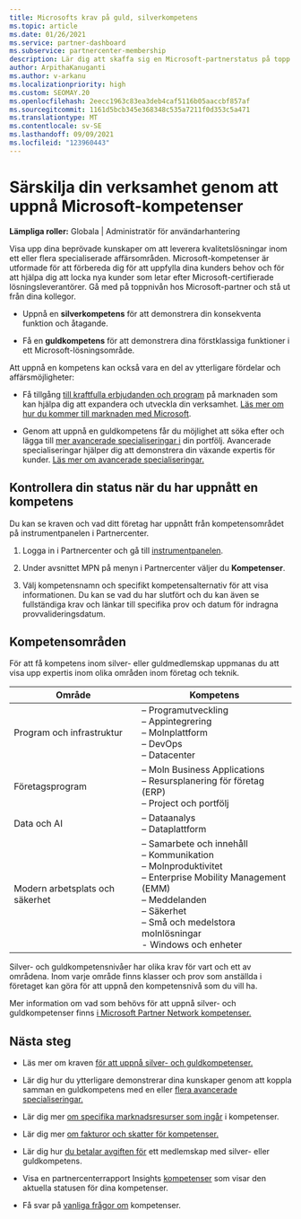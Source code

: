 ```yaml
---
title: Microsofts krav på guld, silverkompetens
ms.topic: article
ms.date: 01/26/2021
ms.service: partner-dashboard
ms.subservice: partnercenter-membership
description: Lär dig att skaffa sig en Microsoft-partnerstatus på topp och locka nya kunder genom att uppfylla kompetenskraven för att tjäna guld- och silvermedlemskapsnivåer.
author: ArpithaKanuganti
ms.author: v-arkanu
ms.localizationpriority: high
ms.custom: SEOMAY.20
ms.openlocfilehash: 2eecc1963c83ea3deb4caf5116b05aaccbf857af
ms.sourcegitcommit: 1161d5bcb345e368348c535a7211f0d353c5a471
ms.translationtype: MT
ms.contentlocale: sv-SE
ms.lasthandoff: 09/09/2021
ms.locfileid: "123960443"
---
```

# <a name="differentiate-your-business-by-attaining-microsoft-competencies"></a>Särskilja din verksamhet genom att uppnå Microsoft-kompetenser

**Lämpliga roller:** Globala | Administratör för användarhantering

Visa upp dina beprövade kunskaper om att leverera kvalitetslösningar inom ett eller flera specialiserade affärsområden. Microsoft-kompetenser är utformade för att förbereda dig för att uppfylla dina kunders behov och för att hjälpa dig att locka nya kunder som letar efter Microsoft-certifierade lösningsleverantörer. Gå med på toppnivån hos Microsoft-partner och stå ut från dina kollegor.

- Uppnå en **silverkompetens** för att demonstrera din konsekventa funktion och åtagande.

- Få en **guldkompetens** för att demonstrera dina förstklassiga funktioner i ett Microsoft-lösningsområde.

Att uppnå en kompetens kan också vara en del av ytterligare fördelar och affärsmöjligheter:

- Få tillgång [till kraftfulla erbjudanden och program](mpn-learn-about-go-to-market-benefits.md) på marknaden som kan hjälpa dig att expandera och utveckla din verksamhet. [Läs mer om hur du kommer till marknaden med Microsoft](https://partner.microsoft.com/solutions/go-to-market).

- Genom att uppnå en guldkompetens får du möjlighet att söka efter och lägga till [mer avancerade specialiseringar i](advanced-specializations.md) din portfölj. Avancerade specialiseringar hjälper dig att demonstrera din växande expertis för kunder. [Läs mer om avancerade specialiseringar.](https://partner.microsoft.com/membership/advanced-specialization)

## <a name="check-your-status-as-you-attain-a-competency"></a>Kontrollera din status när du har uppnått en kompetens

Du kan se kraven och vad ditt företag har uppnått från kompetensområdet på instrumentpanelen i Partnercenter.

1. Logga in i Partnercenter och gå till [instrumentpanelen](https://partner.microsoft.com/dashboard/home).

2. Under avsnittet MPN på menyn i Partnercenter väljer du **Kompetenser**.

3. Välj kompetensnamn och specifikt kompetensalternativ för att visa informationen. Du kan se vad du har slutfört och du kan även se fullständiga krav och länkar till specifika prov och datum för indragna provvalideringsdatum.

## <a name="competency-areas"></a>Kompetensområden

För att få kompetens inom silver- eller guldmedlemskap uppmanas du att visa upp expertis inom olika områden inom företag och teknik.

|**Område**            |**Kompetens**                    |
|--------------------|--------------------------------|
|Program och infrastruktur| – Programutveckling<br/> – Appintegrering<br/> – Molnplattform<br/> – DevOps<br/> – Datacenter |
|Företagsprogram | – Moln Business Applications</br> – Resursplanering för företag (ERP)</br> – Project och portfölj |
|Data och AI| – Dataanalys<br/> – Dataplattform |
|Modern arbetsplats och säkerhet | – Samarbete och innehåll<br/> – Kommunikation<br/> – Molnproduktivitet<br/> – Enterprise Mobility Management (EMM)<br/> – Meddelanden<br/> – Säkerhet<br/> – Små och medelstora molnlösningar<br/> - Windows och enheter |

Silver- och guldkompetensnivåer har olika krav för vart och ett av områdena. Inom varje område finns klasser och prov som anställda i företaget kan göra för att uppnå den kompetensnivå som du vill ha. 

Mer information om vad som behövs för att uppnå silver- och guldkompetenser finns [i Microsoft Partner Network kompetenser.](https://partner.microsoft.com/membership/competencies)

## <a name="next-steps"></a>Nästa steg

- Läs mer om kraven [för att uppnå silver- och guldkompetenser.](https://partner.microsoft.com/membership/competencies)

- Lär dig hur du ytterligare demonstrerar dina kunskaper genom att koppla samman en guldkompetens med en eller [flera avancerade specialiseringar.](advanced-specializations.md)

- Lär dig mer [om specifika marknadsresurser som ingår](mpn-learn-about-go-to-market-benefits.md) i kompetenser.

- Lär dig mer [om fakturor och skatter för kompetenser.](mpn-view-print-maps-invoice.md)

- Lär dig hur [du betalar avgiften för](mpn-pay-fee-silver-gold-competency.md) ett medlemskap med silver- eller guldkompetens.

- Visa en partnercenterrapport Insights [kompetenser](insights-competencies-report.md) som visar den aktuella statusen för dina kompetenser.

- Få svar på [vanliga frågor om](competencies-faq.yml) kompetenser.
